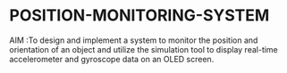 # POSITION-MONITORING-SYSTEM
AIM :To design and implement a system to monitor the position and orientation of an object and utilize the simulation tool to display real-time accelerometer and gyroscope data on an OLED screen.
